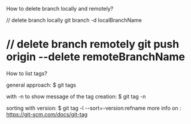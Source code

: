 How to delete branch locally and remotely?

// delete branch locally
git branch -d localBranchName

// delete branch remotely
git push origin --delete remoteBranchName
================================================
How to list tags?

general approach:
$ git tags

with -n to show message of the tag creation:
$ git tag -n

sorting with version:
$ git tag -l --sort=-version:refname
more info on : https://git-scm.com/docs/git-tag
